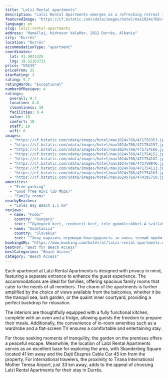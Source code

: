 ```yaml
---
title: "Lalzi Rental apartments"
description: "Lalzi Rental Apartments emerges as a refreshing retreat in Durrës, boasting a recent renovation that promises modern comforts and conveniences."
featuredImage: "https://cf.bstatic.com/xdata/images/hotel/max1024x768/471756353.jpg?k=8095290e5610e65dfbc4e66d0c35e2ee76299504865163080981dc34d2aeca9d&o=&hp=1"
language: en
slug: lalzi-rental-apartments
address: "Hamallaj, Hidrovor ValaMar, 2012 Durrës, Albania"
city: "Durrës"
location: "Durrës"
accommodationType: "apartment"
coordinates:
  lat: 41.4821425
  lng: 19.52163731
price: "US$35"
priceFrom: 35
starRating: 3
rating: 9.7
ratingWords: "Exceptional"
numberOfReviews: 4
ratings:
  overall: 9.7
  location: 8.8
  cleanliness: 10
  facilities: 9.4
  value: 10
  comfort: 10
  staff: 10
  wifi: 0
images:
  - "https://cf.bstatic.com/xdata/images/hotel/max1024x768/471756353.jpg?k=8095290e5610e65dfbc4e66d0c35e2ee76299504865163080981dc34d2aeca9d&o=&hp=1"
  - "https://cf.bstatic.com/xdata/images/hotel/max1024x768/471754157.jpg?k=61607d5e03f7d9d6253dce3728e9c8c73f224aa4209e6eb2802ba60298bf60e7&o=&hp=1"
  - "https://cf.bstatic.com/xdata/images/hotel/max1024x768/471754166.jpg?k=dfbe58f75138dc3b6e9d6d0cf0e647868e3afc901b7b00725b41e9b558942f28&o=&hp=1"
  - "https://cf.bstatic.com/xdata/images/hotel/max1024x768/471754152.jpg?k=e5c056a64524ae72e2cdd6ab1f66de290051af734fb4b140d1ede9d04261de1c&o=&hp=1"
  - "https://cf.bstatic.com/xdata/images/hotel/max1024x768/471754182.jpg?k=b505557f62a1aa5c78986d02fd62d388e8c2cbb71ce6a41e5b37ae3d2a1406d1&o=&hp=1"
  - "https://cf.bstatic.com/xdata/images/hotel/max1024x768/471759046.jpg?k=40d84c376f8026664ce27abb3056ea8716552e46875bc36db2bc7ae53a582546&o=&hp=1"
  - "https://cf.bstatic.com/xdata/images/hotel/max1024x768/471754113.jpg?k=38f38312f7b9b9fd8c2b958fd9e566e5aea4b5321b8c77df8fc017ea6b58759c&o=&hp=1"
  - "https://cf.bstatic.com/xdata/images/hotel/max1024x768/471754163.jpg?k=da289c45bb6709b4a1ab30b18a5b09efef6f879f2e2487bae70854511d91e0b8&o=&hp=1"
  - "https://cf.bstatic.com/xdata/images/hotel/max1024x768/474395750.jpg?k=6882510ef87ab1e76ef8f4092ffd18f5ec3357555ae6f3f0ee376e56df44010e&o=&hp=1"
amenities:
  - "Free parking"
  - "Good free WiFi (20 Mbps)"
  - "Family rooms"
nearbyBeaches:
  - "Lalëz Bay Beach 1.1 km"
reviews:
  - name: "Fodor"
    country: "Hungary"
    text: "“Gyönyörű kert, rendezett kert, tele gyümölcsökkel.A szállásadó nagyon szuper éttermet ajánlott.”"
  - name: "Anastasiia"
    country: "Slovakia"
    text: "“Хочу выразить огромную благодарность за очень теплый приём и отдых в Ваших апартаментах! Действительно, как дома, только рядом море! Очень добродушный хозяин! Постоянно переживали, все ли у нас в порядке! Хочеться вернуться снова и снова! Спасибо...”"
bookingURL: "https://www.booking.com/hotel/al/lalzi-rental-apartments.en-gb.html?aid=8035640"
bestFor: "Best for Beach Access"
bestCategories: "Beach Access"
category: "Beach Access"
---
```


Each apartment at Lalzi Rental Apartments is designed with privacy in mind, featuring a separate entrance to enhance the guest experience. The accommodations are ideal for families, offering spacious family rooms that cater to the needs of all members. The charm of the apartments is further amplified by the choice of views available from the balconies, whether it be the tranquil sea, lush garden, or the quaint inner courtyard, providing a perfect backdrop for relaxation.

The interiors are thoughtfully equipped with a fully functional kitchen, complete with an oven and a fridge, allowing guests the freedom to prepare their meals. Additionally, the convenience of in-room amenities such as a wardrobe and a flat-screen TV ensures a comfortable and entertaining stay.

For those seeking moments of tranquility, the garden on the premises offers a peaceful escape. Meanwhile, the location of Lalzi Rental Apartments serves as an excellent base for exploring the area, with Skanderbeg Square located 41 km away and the Dajti Ekspres Cable Car 45 km from the property. For international travelers, the proximity to Tirana International Mother Teresa Airport, just 33 km away, adds to the appeal of choosing Lalzi Rental Apartments for their stay in Durrës.